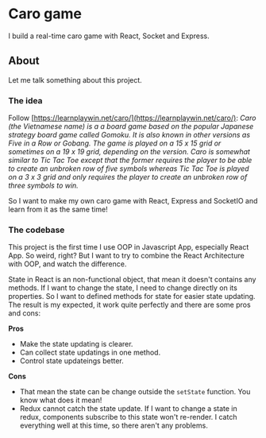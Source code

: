 # Caro game
I build a real-time caro game with React, Socket and Express.

## About
Let me talk something about this project.

### The idea
Follow [https://learnplaywin.net/caro/](https://learnplaywin.net/caro/):
*Caro (the Vietnamese name) is a a board game based on the popular Japanese strategy board game called Gomoku. It is also known in other versions as Five in a Row or Gobang. The game is played on a 15 x 15 grid or sometimes on a 19 x 19 grid, depending on the version. Caro is somewhat similar to Tic Tac Toe except that the former requires the player to be able to create an unbroken row of five symbols whereas Tic Tac Toe is played on a 3 x 3 grid and only requires the player to create an unbroken row of three symbols to win.*

So I want to make my own caro game with React, Express and SocketIO and learn from it as the same time!

### The codebase
This project is the first time I use OOP in Javascript App, especially React App.
So weird, right? But I want to try to combine the React Architecture with OOP, and
watch the difference.

State in React is an non-functional object, that mean it doesn't contains any methods. If
I want to change the state, I need to change directly on its properties.
So I want to defined methods for state for easier state updating. The result is my expected,
it work quite perfectly and there are some pros and cons:

__Pros__
- Make the state updating is clearer.
- Can collect state updatings in one method.
- Control state updateings better.

__Cons__
- That mean the state can be change outside the `setState` function. You know what does it mean!
- Redux cannot catch the state update. If I want to change a state in redux, components subscribe to this state won't re-render. I catch everything well at this time, so there aren't any problems.